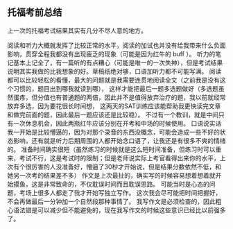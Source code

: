 
## 托福考前总结

上一次的托福考试结果其实有几分不尽人意的地方。

阅读和听力大概就发挥了比较正常的水平，阅读的加试也并没有给我带来什么负面影响，贯穿全程我都没有出现疲乏的现象（可能是因为红牛的 buff ）。
听力的笔记基本上记全了，有一篇听的有点糟心（可能是唯一的一次失神），但是考试结果说明其实我做的比我想象的好。草稿纸绝对够，口语加听力都不可能写满。
阅读都可以比较轻松的看懂，最大的问题就是我需要连贯地阅读全文（之前我是没有这个习惯的，题目出到哪我就读到哪），
这样才能把最后一题多选题做好（多选题虽然蛋疼，但分值也有普通题的两倍，因此并不是值得放弃治疗的题，我以前就经常放弃多选，因为要花很长时间想，
这两天的SAT训练应该能帮助我更快读完文章和做完前面的题，因此最后一题应该还是比较稳）。
不过有一个教训，就是中间只有一次休息机会，因此两瓶红牛应该分别在开考和中场的时候使用。
口语说实话我一开始是比较懵逼的，因为对那个录音的东西没概念，可能会造成一些不好的状态影响，还有就是听力后期周围的人都开始念口语了，让我还是有很多不爽的情绪的。
准备时间确实很短（虽然练习的时候就是这么短时间准备，但练习时可以重来，考试不行，这是考试时的限制；但是老师说实际上考官看得出来你的水平，上次有个很厉害的人没准备好，懵逼了30秒才开始说，但是结果分数依然不低，和她另一次考的结果差不多）
作文是上次最扯的，确实写的时候容易想着想着就开始摸鱼，这是非常致命的，不仅耽误时间而且耽误思路。
可能当时是心态的问题，考场上很多人都走了我才开始写独立写作。
这次我会尽可能把时间把握好，不会再做最后一分钟加一个自然段那种事情了。
我写作文是必须检查的，因此粗心语法错是可以减少但不能避免的，现在我写作文的时候这些意识已经比以前强多了。



